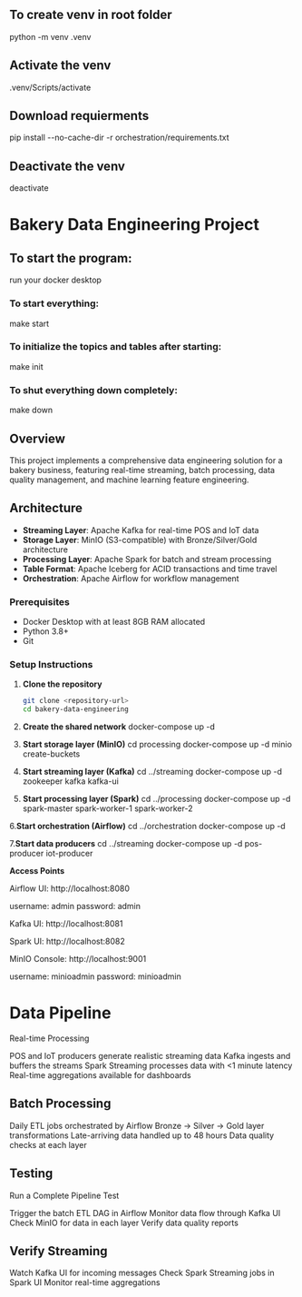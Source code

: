 ## To create venv in root folder 
python -m venv .venv

## Activate the venv
.venv/Scripts/activate

## Download requierments 
pip install --no-cache-dir -r orchestration/requirements.txt

## Deactivate the venv
deactivate

# Bakery Data Engineering Project

## To start the program: 

run your docker desktop 

### To start everything:
make start

### To initialize the topics and tables after starting:
make init

### To shut everything down completely:
make down




## Overview
This project implements a comprehensive data engineering solution for a bakery business, featuring real-time streaming, batch processing, data quality management, and machine learning feature engineering.

## Architecture
- **Streaming Layer**: Apache Kafka for real-time POS and IoT data
- **Storage Layer**: MinIO (S3-compatible) with Bronze/Silver/Gold architecture
- **Processing Layer**: Apache Spark for batch and stream processing
- **Table Format**: Apache Iceberg for ACID transactions and time travel
- **Orchestration**: Apache Airflow for workflow management

### Prerequisites
- Docker Desktop with at least 8GB RAM allocated
- Python 3.8+
- Git

### Setup Instructions

1. **Clone the repository**
   ```bash
   git clone <repository-url>
   cd bakery-data-engineering

2. **Create the shared network**
docker-compose up -d

3. **Start storage layer (MinIO)**
cd processing
docker-compose up -d minio create-buckets

4. **Start streaming layer (Kafka)**
cd ../streaming
docker-compose up -d zookeeper kafka kafka-ui

5. **Start processing layer (Spark)**
cd ../processing
docker-compose up -d spark-master spark-worker-1 spark-worker-2

6.**Start orchestration (Airflow)**
cd ../orchestration
docker-compose up -d

7.**Start data producers**
cd ../streaming
docker-compose up -d pos-producer iot-producer


**Access Points**

Airflow UI: http://localhost:8080

username: admin 
password: admin

Kafka UI: http://localhost:8081

Spark UI: http://localhost:8082

MinIO Console: http://localhost:9001 

username: minioadmin
password: minioadmin

# Data Pipeline
Real-time Processing

POS and IoT producers generate realistic streaming data
Kafka ingests and buffers the streams
Spark Streaming processes data with <1 minute latency
Real-time aggregations available for dashboards

## Batch Processing

Daily ETL jobs orchestrated by Airflow
Bronze → Silver → Gold layer transformations
Late-arriving data handled up to 48 hours
Data quality checks at each layer


## Testing
Run a Complete Pipeline Test

Trigger the batch ETL DAG in Airflow
Monitor data flow through Kafka UI
Check MinIO for data in each layer
Verify data quality reports

## Verify Streaming

Watch Kafka UI for incoming messages
Check Spark Streaming jobs in Spark UI
Monitor real-time aggregations
